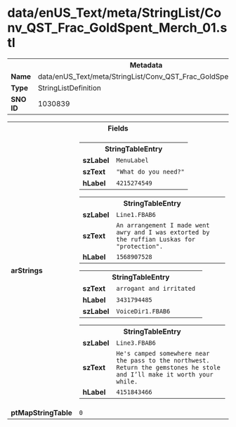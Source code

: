 <h1>data/enUS_Text/meta/StringList/Conv_QST_Frac_GoldSpent_Merch_01.stl</h1><table><tr><th colspan="100%">Metadata</th></tr><tr><td><b>Name</b></td><td>data/enUS_Text/meta/StringList/Conv_QST_Frac_GoldSpent_Merch_01.stl</td></tr><tr><td><b>Type</b></td><td>StringListDefinition</td></tr><tr><td><b>SNO ID</b></td><td>1030839</td></tr></table>

<table><tr><th colspan="100%">Fields</th></tr><tr><td><b>arStrings</b></td><td><table><tr><th colspan="100%">StringTableEntry</th></tr><tr><td><b>szLabel</b></td><td><code>MenuLabel</code></td></tr><tr><td><b>szText</b></td><td><code>"What do you need?"</code></td></tr><tr><td><b>hLabel</b></td><td><code>4215274549</code></td></tr></table>


<table><tr><th colspan="100%">StringTableEntry</th></tr><tr><td><b>szLabel</b></td><td><code>Line1.FBAB6</code></td></tr><tr><td><b>szText</b></td><td><code>An arrangement I made went awry and I was extorted by the ruffian Luskas for "protection".</code></td></tr><tr><td><b>hLabel</b></td><td><code>1568907528</code></td></tr></table>


<table><tr><th colspan="100%">StringTableEntry</th></tr><tr><td><b>szText</b></td><td><code>arrogant and irritated </code></td></tr><tr><td><b>hLabel</b></td><td><code>3431794485</code></td></tr><tr><td><b>szLabel</b></td><td><code>VoiceDir1.FBAB6</code></td></tr></table>


<table><tr><th colspan="100%">StringTableEntry</th></tr><tr><td><b>szLabel</b></td><td><code>Line3.FBAB6</code></td></tr><tr><td><b>szText</b></td><td><code>He's camped somewhere near the pass to the northwest. Return the gemstones he stole and I’ll make it worth your while.</code></td></tr><tr><td><b>hLabel</b></td><td><code>4151843466</code></td></tr></table>


</td></tr><tr><td><b>ptMapStringTable</b></td><td><code>0</code></td></tr></table>

